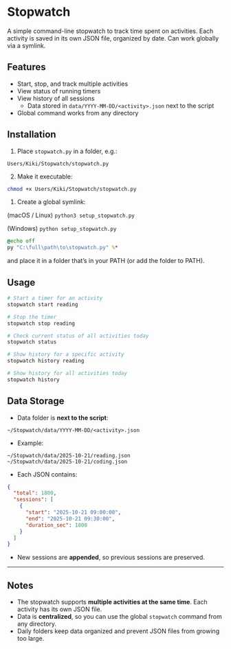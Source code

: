 # Stopwatch

A simple command-line stopwatch to track time spent on activities.
Each activity is saved in its own JSON file, organized by date. Can work globally via a symlink.


## Features

* Start, stop, and track multiple activities
* View status of running timers
* View history of all sessions
  * Data stored in `data/YYYY-MM-DD/<activity>.json` next to the script
* Global command works from any directory

## Installation

1. Place `stopwatch.py` in a folder, e.g.:

```
Users/Kiki/Stopwatch/stopwatch.py
```

2. Make it executable:

```bash
chmod +x Users/Kiki/Stopwatch/stopwatch.py
```

1. Create a global symlink:

(macOS / Linux)
```python3 setup_stopwatch.py```

(Windows)
```python setup_stopwatch.py```

```bat
@echo off
py "C:\full\path\to\stopwatch.py" %*
```

and place it in a folder that’s in your PATH (or add the folder to PATH).



## Usage

```bash
# Start a timer for an activity
stopwatch start reading

# Stop the timer
stopwatch stop reading

# Check current status of all activities today
stopwatch status

# Show history for a specific activity
stopwatch history reading

# Show history for all activities today
stopwatch history
```


## Data Storage

* Data folder is **next to the script**:

```
~/Stopwatch/data/YYYY-MM-DD/<activity>.json
```

* Example:

```
~/Stopwatch/data/2025-10-21/reading.json
~/Stopwatch/data/2025-10-21/coding.json
```

* Each JSON contains:

```json
{
  "total": 1800,
  "sessions": [
    {
      "start": "2025-10-21 09:00:00",
      "end": "2025-10-21 09:30:00",
      "duration_sec": 1800
    }
  ]
}
```

* New sessions are **appended**, so previous sessions are preserved.

---

## Notes

* The stopwatch supports **multiple activities at the same time**. Each activity has its own JSON file.
* Data is **centralized**, so you can use the global `stopwatch` command from any directory.
* Daily folders keep data organized and prevent JSON files from growing too large.

